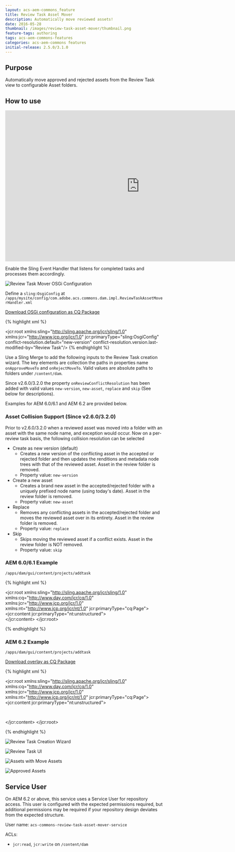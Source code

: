 ```yaml
---
layout: acs-aem-commons_feature
title: Review Task Asset Mover
description: Automatically move reviewed assets!
date: 2016-05-28
thumbnail: /images/review-task-asset-mover/thumbnail.png
feature-tags: authoring
tags: acs-aem-commons-features
categories: acs-aem-commons features
initial-release: 2.5.0/3.1.0
---
```


## Purpose

Automatically move approved and rejected assets from the Review Task view to configurable Asset folders.

## How to use

<iframe width="853" height="480" src="https://www.youtube.com/embed/xtGPc84ju2o" frameborder="0" allowfullscreen></iframe>


Enable the Sling Event Handler that listens for completed tasks and processes them accordingly.

![Review Task Mover OSGi Configuration](/acs-aem-commons/images/review-task-asset-mover/osgi-config.png)



Define a `sling:OsgiConfig` at `/apps/mysite/config/com.adobe.acs.commons.dam.impl.ReviewTaskAssetMoverHandler.xml`

[Download OSGi configuration as CQ Package](/assets/acs-aem-commons/store/acs-aem-common-review-task-osgi-config-2.0.0.zip)

{% highlight xml %}
<?xml version="1.0" encoding="UTF-8"?>
<jcr:root xmlns:sling="http://sling.apache.org/jcr/sling/1.0" xmlns:jcr="http://www.jcp.org/jcr/1.0"
    jcr:primaryType="sling:OsgiConfig"
    conflict-resolution.default="new-version"
    conflict-resolution.version.last-modified-by="Review Task"/>
{% endhighlight %}


Use a Sling Merge to add the following inputs to the Review Task creation wizard. The key elements are collection the paths in properties name `onApproveMoveTo` and `onRejectMoveTo`. Valid values are absolute paths to folders under `/content/dam`.

Since v2.6.0/3.2.0 the property `onReviewConflictResolution` has been added with valid values `new-version`, `new-asset`, `replace` and `skip` (See below for descriptions).

Examples for AEM 6.0/6.1 and AEM 6.2 are provided below.

### Asset Collision Support (Since v2.6.0/3.2.0)

Prior to v2.6.0/3.2.0 when a reviewed asset was moved into a folder with an asset with the same node name, and exception would occur. Now on a per-review task basis, the following collision resolution can be selected

* Create as new version (default)
  * Creates a new version of the conflicting asset in the accepted or rejected folder and then updates the renditions and metadata node trees with that of the reviewed asset. Asset in the review folder is removed.
  * Property value: `new-version`
* Create a new asset
  * Creates a brand new asset in the accepted/rejected folder with a uniquely prefixed node name (using today's date). Asset in the review folder is removed.
  * Property value: `new-asset`
* Replace
  * Removes any conflicting assets in the accepted/rejected folder and moves the reviewed asset over in its entirety. Asset in the review folder is removed.
  * Property value: `replace`
* Skip
  * Skips moving the reviewed asset if a conflict exists. Asset in the review folder is NOT removed.
  * Property value: `skip`

### AEM 6.0/6.1 Example

`/apps/dam/gui/content/projects/addtask`

{% highlight xml %}
<?xml version="1.0" encoding="UTF-8"?>
<jcr:root xmlns:sling="http://sling.apache.org/jcr/sling/1.0" xmlns:cq="http://www.day.com/jcr/cq/1.0" xmlns:jcr="http://www.jcp.org/jcr/1.0" xmlns:nt="http://www.jcp.org/jcr/nt/1.0"
    jcr:primaryType="cq:Page">
    <jcr:content
        jcr:primaryType="nt:unstructured">
        <content jcr:primaryType="nt:unstructured">
            <items jcr:primaryType="nt:unstructured">
                <createwizard jcr:primaryType="nt:unstructured">
                    <items jcr:primaryType="nt:unstructured">
                        <step1 jcr:primaryType="nt:unstructured">
                            <items jcr:primaryType="nt:unstructured">
                                <properties jcr:primaryType="nt:unstructured">
                                    <items jcr:primaryType="nt:unstructured">
                                        <on-approve
                                            jcr:primaryType="nt:unstructured"
                                            sling:resourceType="granite/ui/components/foundation/form/pathbrowser"
                                            fieldLabel="On Approve Move To"
                                            name="onApproveMoveTo"
                                            predicate="folder"
                                            rootPath="/content/dam"/>
                                        <on-reject
                                            jcr:primaryType="nt:unstructured"
                                            sling:resourceType="granite/ui/components/foundation/form/pathbrowser"
                                            fieldLabel="On Reject Move To"
                                            name="onRejectMoveTo"
                                            predicate="folder"
                                            rootPath="/content/dam"/>
                                            <on-review-conflict-resolution
                                                jcr:primaryType="nt:unstructured"
                                                sling:resourceType="granite/ui/components/foundation/form/select"
                                                fieldLabel="Review Conflict Resolution"
                                                name="onReviewConflictResolution">
                                                <items jcr:primaryType="nt:unstructured">
                                                    <new-version
                                                        jcr:primaryType="nt:unstructured"
                                                        text="Add as new version"
                                                        value="new-version"/>
                                                    <new-asset
                                                        jcr:primaryType="nt:unstructured"
                                                        text="Add as new asset"
                                                        value="new-asset"/>
                                                    <overwrite
                                                        jcr:primaryType="nt:unstructured"
                                                        text="Replace"
                                                        value="replace"/>
                                                    <skip
                                                        jcr:primaryType="nt:unstructured"
                                                        text="Skip"
                                                        value="skip"/>
                                                </items>
                                            </on-review-conflict-resolution>                                            
                                    </items>
                                </properties>
                            </items>
                        </step1>
                    </items>
                </createwizard>
            </items>
        </content>
    </jcr:content>
</jcr:root>

{% endhighlight %}


### AEM 6.2 Example

`/apps/dam/gui/content/projects/addtask`

[Download overlay as CQ Package](/assets/acs-aem-commons/store/acs-aem-common-review-task-overlay-2.0.1-AEM62.zip)

{% highlight xml %}
<?xml version="1.0" encoding="UTF-8"?>
<jcr:root xmlns:sling="http://sling.apache.org/jcr/sling/1.0" xmlns:cq="http://www.day.com/jcr/cq/1.0" xmlns:jcr="http://www.jcp.org/jcr/1.0" xmlns:nt="http://www.jcp.org/jcr/nt/1.0"
    jcr:primaryType="cq:Page">
    <jcr:content jcr:primaryType="nt:unstructured">
        <body jcr:primaryType="nt:unstructured">
            <items jcr:primaryType="nt:unstructured">
                <form jcr:primaryType="nt:unstructured">
                    <items jcr:primaryType="nt:unstructured">
                        <wizard jcr:primaryType="nt:unstructured">
                            <items jcr:primaryType="nt:unstructured">
                                <tabs jcr:primaryType="nt:unstructured">
                                    <items jcr:primaryType="nt:unstructured">
                                        <basic jcr:primaryType="nt:unstructured">
                                            <items jcr:primaryType="nt:unstructured">
                                                <singlecontainer jcr:primaryType="nt:unstructured">
                                                    <items jcr:primaryType="nt:unstructured">
                                                        <on-approve
                                                            jcr:primaryType="nt:unstructured"
                                                            fieldLabel="On Approve Move To"
                                                            sling:resourceType="granite/ui/components/foundation/form/pathbrowser"
                                                            name="onApproveMoveTo"
                                                            predicate="folder"
                                                            rootPath="/content/dam"/>
                                                        <on-reject
                                                            jcr:primaryType="nt:unstructured"
                                                            fieldLabel="On Reject Move To"
                                                            sling:resourceType="granite/ui/components/foundation/form/pathbrowser"
                                                            name="onRejectMoveTo"
                                                            predicate="folder"
                                                            rootPath="/content/dam"/>
                                                        <on-review-conflict-resolution
                                                            jcr:primaryType="nt:unstructured"
                                                            sling:resourceType="granite/ui/components/foundation/form/select"
                                                            fieldLabel="Review Conflict Resolution"
                                                            name="onReviewConflictResolution">
                                                            <items jcr:primaryType="nt:unstructured">
                                                                <new-version
                                                                    jcr:primaryType="nt:unstructured"
                                                                    text="Add as new version"
                                                                    value="new-version"/>
                                                                <new-asset
                                                                    jcr:primaryType="nt:unstructured"
                                                                    text="Add as new asset"
                                                                    value="new-asset"/>
                                                                <overwrite
                                                                    jcr:primaryType="nt:unstructured"
                                                                    text="Replace"
                                                                    value="replace"/>
                                                                <skip
                                                                    jcr:primaryType="nt:unstructured"
                                                                    text="Skip"
                                                                    value="skip"/>
                                                            </items>
                                                        </on-review-conflict-resolution>   
                                                    </items>
                                                </singlecontainer>
                                            </items>
                                        </basic>
                                    </items>
                                </tabs>
                            </items>
                        </wizard>
                    </items>
                </form>
            </items>
        </body>
    </jcr:content>
</jcr:root>

{% endhighlight %}

![Review Task Creation Wizard](/acs-aem-commons/images/review-task-asset-mover/image-1.png)

![Review Task UI](/acs-aem-commons/images/review-task-asset-mover/image-2.png)

![Assets with Move Assets](/acs-aem-commons/images/review-task-asset-mover/image-3.png)

![Approved Assets](/acs-aem-commons/images/review-task-asset-mover/image-4.png)


## Service User

On AEM 6.2 or above, this service uses a Service User for repository access. This user is configured with
the expected permissions required, but additional permissions may be required if your repository design
deviates from the expected structure.

User name: `acs-commons-review-task-asset-mover-service`

ACLs:

* `jcr:read`, `jcr:write` on `/content/dam`
